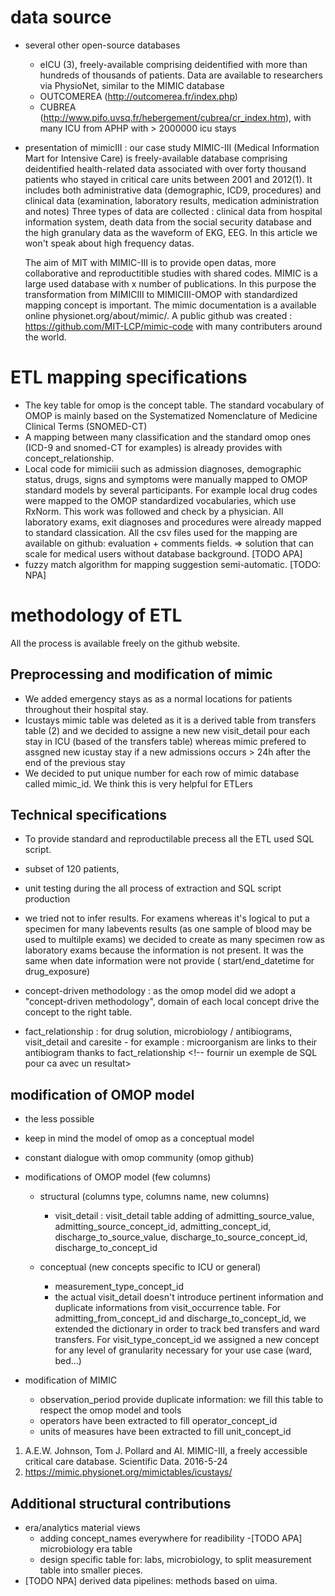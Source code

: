 # data source

- several other open-source databases
	- eICU (3), freely-available comprising deidentified with more than hundreds of thousands of patients. Data are available to researchers via PhysioNet, similar to the MIMIC database
	- OUTCOMEREA (http://outcomerea.fr/index.php)
	- CUBREA (http://www.pifo.uvsq.fr/hebergement/cubrea/cr_index.htm), with many ICU from APHP with > 2000000 icu stays

- presentation of mimicIII : our case study
  MIMIC-III (Medical Information Mart for Intensive Care) is freely-available database comprising deidentified 
  health-related data associated with over forty thousand patients who stayed in critical care units between 2001 and 2012(1).
  It includes both administrative data (demographic, ICD9, procedures) and clinical data (examination, laboratory results, medication administration and notes)
  Three types of data are collected : clinical data from hospital information system, death data from the social security database
  and the high granulary data as the waveform of EKG, EEG.
  In this article we won't speak about high frequency datas. 

  The aim of MIT with MIMIC-III is to provide open datas, more collaborative and reproductitible studies with shared codes. 
  MIMIC is a large used database with x number of publications.
  In this purpose the transformation from MIMICIII to MIMICIII-OMOP with standardized mapping concept is important.
  The mimic documentation is a available online physionet.org/about/mimic/. 
  A public github was created : https://github.com/MIT-LCP/mimic-code with many contributers around the world. 

# ETL mapping specifications
- The key table for omop is the concept table. The standard vocabulary of OMOP is mainly based on the Systematized Nomenclature of Medicine Clinical Terms (SNOMED-CT)
- A mapping between many classification and the standard omop ones (ICD-9 and snomed-CT for examples) is already provides with concept_relationship.
- Local code for mimiciii such as admission diagnoses, demographic status, drugs, signs and symptoms were manually mapped to OMOP standard models by several participants. For example local drug codes were mapped to the OMOP standardized vocabularies, which use RxNorm. This work was followed and check by a physician. All laboratory exams, exit diagnoses and procedures were already mapped to standard classication. All the csv files used for the mapping are available on github:  evaluation  + comments fields. => solution that can scale for medical users without database background. [TODO APA]
- fuzzy match algorithm for mapping suggestion semi-automatic. [TODO: NPA]
	
# methodology of ETL

All the process is available freely on the github website.

## Preprocessing and modification of mimic

- We added emergency stays as as a normal locations for patients throughout their hospital stay.
- Icustays mimic table was deleted as it is a derived table from transfers table (2) and we decided to assigne a new new visit_detail pour each stay in ICU (based of the transfers table) whereas mimic prefered to assgned new icustay stay if a new admissions occurs > 24h after the end of the previous stay
- We decided to put unique number for each row of mimic database  called mimic_id. We think this is very helpful for ETLers

## Technical specifications
- To provide standard and reproductilable precess all the ETL used SQL script.
- subset of 120 patients, 
- unit testing during the all process of extraction and SQL script production

- we tried  not to infer results. For examens whereas it's logical to put a specimen for many labevents results (as one sample of blood may be used to multilple exams) we decided to create as many specimen row as laboratory exams because the information is not present. It was the same when date information were not provide ( start/end_datetime for drug_exposure)

- concept-driven methodology : as the omop model did we adopt a "concept-driven methodology", domain of each local concept drive the concept to the right table.

- fact_relationship : for drug solution, microbiology / antibiograms, visit_detail and caresite
		- for example : microorganism are links to their antibiogram thanks to fact_relationship
		  <!-- fournir un exemple de SQL pour ca avec un resultat>

## modification of OMOP model
- the less possible
- keep in mind the model of omop as a conceptual model
- constant dialogue with omop community (omop github) 

- modifications of OMOP model (few columns) 
	- structural (columns type, columns name, new columns)
		- visit_detail : visit_detail table adding of admitting_source_value, admitting_source_concept_id, admitting_concept_id, discharge_to_source_value, discharge_to_source_concept_id, discharge_to_concept_id

	- conceptual (new concepts specific to ICU or general)
		- measurement_type_concept_id
		- the actual visit_detail doesn't introduce pertinent information and duplicate informations from visit_occurrence table. For admitting_from_concept_id and discharge_to_concept_id, we extended the dictionary in order to track bed transfers and ward transfers. For visit_type_concept_id we assigned a new concept for any level of granularity necessary for your use case (ward, bed...) 
		<!-- Fournir un example de visit_detail-->

- modification of MIMIC
	- observation_period provide duplicate information: we fill this table to respect the omop model and tools
	- operators have been extracted to fill operator_concept_id
	- units of measures have been extracted to fill unit_concept_id
	
1. A.E.W. Johnson, Tom J. Pollard and Al. MIMIC-III, a freely accessible critical care database. Scientific Data. 2016-5-24
2. https://mimic.physionet.org/mimictables/icustays/

## Additional structural contributions
- era/analytics material views
	- adding concept_names everywhere for readibility
	-[TODO APA] microbiology era table
	- design specific table for: labs, microbiology, to split measurement table into smaller pieces.
- [TODO NPA] derived data pipelines: methods based on uima.
